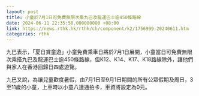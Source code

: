 ```yaml
---
layout: post
title: 小童於7月1日可免費無限次乘九巴及龍運巴士逾450條路線
date: 2024-06-11 22:35:50.000000000 +08:00
link: https://news.rthk.hk/rthk/ch/component/k2/1756999-20240611.htm
categories: rthk
---
```


九巴表示，「夏日賞童遊」小童免費乘車日將於7月1日展開，小童當日可免費無限次乘搭九巴及龍運巴士逾450條路線，但K12、K14、K17、K18路線除外，讓他們與家人在香港回歸日四處遊覽。

九巴又說，為讓兒童歡度暑假，由7月1日至9月1日期間的所有公眾假期及周日，3至11歲的小童，上車時以小童八達通拍卡，車資將設定為0元。
